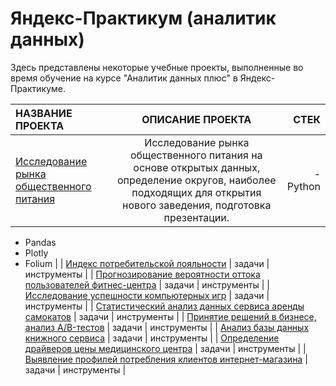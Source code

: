 # Яндекс-Практикум (аналитик данных)
Здесь представлены некоторые учебные проекты, выполненные во время обучение на курсе "Аналитик данных плюс" в Яндекс-Практикуме.

[1]: https://github.com/kamisei/yandex-practicum_DA-plus/tree/main/%D0%B0%D0%BD%D0%B0%D0%BB%D0%B8%D0%B7%20%D0%B1%D0%B0%D0%B7%D1%8B%20%D0%B4%D0%B0%D0%BD%D0%BD%D1%8B%D1%85%20%D0%BA%D0%BD%D0%B8%D0%B6%D0%BD%D0%BE%D0%B3%D0%BE%20%D1%81%D0%B5%D1%80%D0%B2%D0%B8%D1%81%D0%B0 "Исследование рынка общественного питания для открытия нового заведения"
[2]: https://github.com/kamisei/yandex-practicum_DA-plus/tree/main/%D0%B8%D0%BD%D0%B4%D0%B5%D0%BA%D1%81%20%D0%BF%D0%BE%D1%82%D1%80%D0%B5%D0%B1%D0%B8%D1%82%D0%B5%D0%BB%D1%8C%D1%81%D0%BA%D0%BE%D0%B9%20%D0%BB%D0%BE%D1%8F%D0%BB%D1%8C%D0%BD%D0%BE%D1%81%D1%82%D0%B8 "Индекс потребительской лояльности клиентов телекоммуникационной компании"
[3]: https://github.com/kamisei/yandex-practicum_DA-plus/tree/main/%D0%B8%D1%81%D1%81%D0%BB%D0%B5%D0%B4%D0%BE%D0%B2%D0%B0%D0%BD%D0%B8%D0%B5%20%D0%B2%D0%B5%D1%80%D0%BE%D1%8F%D1%82%D0%BD%D0%BE%D1%81%D1%82%D0%B8%20%D0%BE%D1%82%D1%82%D0%BE%D0%BA%D0%B0%20%D0%BA%D0%BB%D0%B8%D0%B5%D0%BD%D1%82%D0%BE%D0%B2 "Прогнозирование вероятности оттока пользователей фитнес-центра"
[4]: https://github.com/kamisei/yandex-practicum_DA-plus/tree/main/%D0%B8%D1%81%D1%81%D0%BB%D0%B5%D0%B4%D0%BE%D0%B2%D0%B0%D0%BD%D0%B8%D0%B5%20%D1%83%D1%81%D0%BF%D0%B5%D1%88%D0%BD%D0%BE%D1%81%D1%82%D0%B8%20%D0%BA%D0%BE%D0%BC%D0%BF%D1%8C%D1%8E%D1%82%D0%B5%D1%80%D0%BD%D1%8B%D1%85%20%D0%B8%D0%B3%D1%80 "Исследование успешности компьютерных игр"
[5]: https://github.com/kamisei/yandex-practicum_DA-plus/tree/main/%D1%81%D1%82%D0%B0%D1%82%D0%B8%D1%81%D1%82%D0%B8%D1%87%D0%B5%D1%81%D0%BA%D0%B8%D0%B9%20%D0%B0%D0%BD%D0%B0%D0%BB%D0%B8%D0%B7%20%D0%B4%D0%B0%D0%BD%D0%BD%D1%8B%D1%85 "Статистический анализ данных сервиса аренды самокатов"
[6]: https://github.com/kamisei/yandex-practicum_DA-plus/tree/main/%D0%BF%D1%80%D0%B8%D0%BD%D1%8F%D1%82%D0%B8%D0%B5%20%D1%80%D0%B5%D1%88%D0%B5%D0%BD%D0%B8%D0%B9%20%D0%B2%20%D0%B1%D0%B8%D0%B7%D0%BD%D0%B5%D1%81%D0%B5 "Принятие решений в бизнесе, анализ A/B-тестов"
[7]: https://github.com/kamisei/yandex-practicum_DA-plus/tree/main/%D0%B0%D0%BD%D0%B0%D0%BB%D0%B8%D0%B7%20%D0%B1%D0%B0%D0%B7%D1%8B%20%D0%B4%D0%B0%D0%BD%D0%BD%D1%8B%D1%85%20%D0%BA%D0%BD%D0%B8%D0%B6%D0%BD%D0%BE%D0%B3%D0%BE%20%D1%81%D0%B5%D1%80%D0%B2%D0%B8%D1%81%D0%B0 "Анализ базы данных книжного сервиса"
[8]: https://github.com/kamisei/yandex-practicum_DA-plus/tree/main/%D0%BE%D0%BF%D1%80%D0%B5%D0%B4%D0%B5%D0%BB%D0%B5%D0%BD%D0%B8%D0%B5%20%D0%B4%D1%80%D0%B0%D0%B9%D0%B2%D0%B5%D1%80%D0%BE%D0%B2%20%D0%B8%D0%B7%D0%BC%D0%B5%D0%BD%D0%B5%D0%BD%D0%B8%D1%8F%20%D1%86%D0%B5%D0%BD%D1%8B%20%D0%BB%D0%B5%D1%87%D0%B5%D0%BD%D0%B8%D1%8F "Определение драйверов цены медицинского центра"
[9]: https://github.com/kamisei/yandex-practicum_DA-plus/tree/main/%D0%B2%D1%8B%D1%8F%D0%B2%D0%BB%D0%B5%D0%BD%D0%B8%D0%B5%20%D0%BF%D1%80%D0%BE%D1%84%D0%B8%D0%BB%D0%B5%D0%B9%20%D0%BF%D0%BE%D1%82%D1%80%D0%B5%D0%B1%D0%BB%D0%B5%D0%BD%D0%B8%D1%8F "Выявление профилей потребления клиентов интернет-магазина"

| НАЗВАНИЕ ПРОЕКТА     | ОПИСАНИЕ ПРОЕКТА     | СТЕК     |
|:------------- |:---------------:| -------------:|
| [Исследование рынка общественного питания][1]     | Исследование рынка общественного питания на основе открытых данных, определение округов, наиболее подходящих для открытия нового заведения, подготовка презентации. | - Python
- Pandas
- Plotly
- Folium |
| [Индекс потребительской лояльности][2]      | задачи | инструменты |
| [Прогнозирование вероятности оттока пользователей фитнес-центра][3]      | задачи | инструменты |
| [Исследование успешности компьютерных игр][4]      | задачи | инструменты |
| [Статистический анализ данных сервиса аренды самокатов][5]      | задачи | инструменты |
| [Принятие решений в бизнесе, анализ A/B-тестов][6]      | задачи | инструменты |
| [Анализ базы данных книжного сервиса][7]      | задачи | инструменты |
| [Определение драйверов цены медицинского центра][8]      | задачи | инструменты |
| [Выявление профилей потребления клиентов интернет-магазина][9]      | задачи | инструменты |
